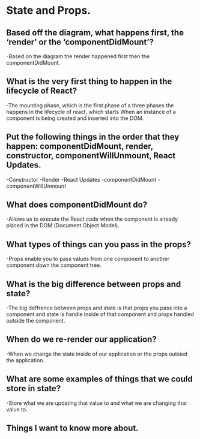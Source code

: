 # **State and Props.**

## Based off the diagram, what happens first, the ‘render’ or the ‘componentDidMount’?

-Based on the diagram the render happened first then the componentDidMount.

## What is the very first thing to happen in the lifecycle of React?

-The mounting phase, which is the first phase of a three phases the happens in the lifecycle of react, which starts When an instance of a component is being created and inserted into the DOM.

## Put the following things in the order that they happen: componentDidMount, render, constructor, componentWillUnmount, React Updates.

-Constructor -Render -React Updates -componentDidMount -componentWillUnmount

## What does componentDidMount do?

-Allows us to execute the React code when the component is already placed in the DOM (Document Object Model). 

## What types of things can you pass in the props?

-Props enable you to pass values from one component to another component down the component tree.

## What is the big difference between props and state?

-The big deffrence between props and state is that props you pass into a component and state is handle inside of that component and props handled outside the component.

## When do we re-render our application?

-When we change the state inside of our application or the props outsied the application.

## What are some examples of things that we could store in state?

-Store what we are updating that value to and what we are changing that value to.




## Things I want to know more about.